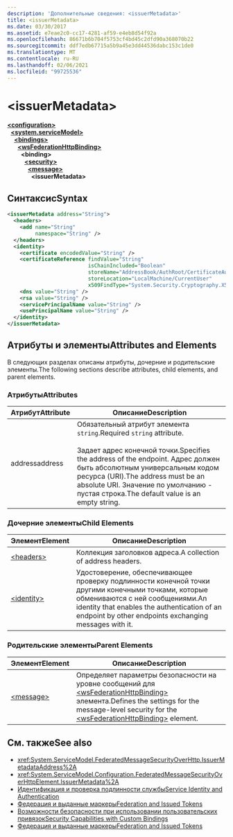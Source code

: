 ```yaml
---
description: 'Дополнительные сведения: <issuerMetadata>'
title: <issuerMetadata>
ms.date: 03/30/2017
ms.assetid: e7eae2c0-cc17-4281-af59-e4eb8d54f92a
ms.openlocfilehash: 86671b6b704f5753cf4bd45c2dfd90a368070b22
ms.sourcegitcommit: ddf7edb67715a5b9a45e3dd44536dabc153c1de0
ms.translationtype: MT
ms.contentlocale: ru-RU
ms.lasthandoff: 02/06/2021
ms.locfileid: "99725536"
---
```

# \<issuerMetadata>

[**\<configuration>**](../configuration-element.md)\
&nbsp;&nbsp;[**\<system.serviceModel>**](system-servicemodel.md)\
&nbsp;&nbsp;&nbsp;&nbsp;[**\<bindings>**](bindings.md)\
&nbsp;&nbsp;&nbsp;&nbsp;&nbsp;&nbsp;[**\<wsFederationHttpBinding>**](wsfederationhttpbinding.md)\
&nbsp;&nbsp;&nbsp;&nbsp;&nbsp;&nbsp;&nbsp;&nbsp;**\<binding>**\
&nbsp;&nbsp;&nbsp;&nbsp;&nbsp;&nbsp;&nbsp;&nbsp;&nbsp;&nbsp;[**\<security>**](security-of-wsfederationhttpbinding.md)\
&nbsp;&nbsp;&nbsp;&nbsp;&nbsp;&nbsp;&nbsp;&nbsp;&nbsp;&nbsp;&nbsp;&nbsp;[**\<message>**](message-element-of-wsfederationhttpbinding.md)\
&nbsp;&nbsp;&nbsp;&nbsp;&nbsp;&nbsp;&nbsp;&nbsp;&nbsp;&nbsp;&nbsp;&nbsp;&nbsp;&nbsp;**\<issuerMetadata>**  
  
## <a name="syntax"></a><span data-ttu-id="6d53f-102">Синтаксис</span><span class="sxs-lookup"><span data-stu-id="6d53f-102">Syntax</span></span>  
  
```xml  
<issuerMetadata address="String">
  <headers>
    <add name="String"
         namespace="String" />
  </headers>
  <identity>
    <certificate encodedValue="String" />
    <certificateReference findValue="String"
                          isChainIncluded="Boolean"
                          storeName="AddressBook/AuthRoot/CertificateAuthority/Disallowed/My/Root/TrustedPeople/TrustedPublisher"
                          storeLocation="LocalMachine/CurrentUser"
                          x509FindType="System.Security.Cryptography.X509certificates.X509findtype" />
    <dns value="String" />
    <rsa value="String" />
    <servicePrincipalName value="String" />
    <usePrincipalName value="String" />
  </identity>
</issuerMetadata>
```  
  
## <a name="attributes-and-elements"></a><span data-ttu-id="6d53f-103">Атрибуты и элементы</span><span class="sxs-lookup"><span data-stu-id="6d53f-103">Attributes and Elements</span></span>  

 <span data-ttu-id="6d53f-104">В следующих разделах описаны атрибуты, дочерние и родительские элементы.</span><span class="sxs-lookup"><span data-stu-id="6d53f-104">The following sections describe attributes, child elements, and parent elements.</span></span>  
  
### <a name="attributes"></a><span data-ttu-id="6d53f-105">Атрибуты</span><span class="sxs-lookup"><span data-stu-id="6d53f-105">Attributes</span></span>  
  
|<span data-ttu-id="6d53f-106">Атрибут</span><span class="sxs-lookup"><span data-stu-id="6d53f-106">Attribute</span></span>|<span data-ttu-id="6d53f-107">Описание</span><span class="sxs-lookup"><span data-stu-id="6d53f-107">Description</span></span>|  
|---------------|-----------------|  
|<span data-ttu-id="6d53f-108">address</span><span class="sxs-lookup"><span data-stu-id="6d53f-108">address</span></span>|<span data-ttu-id="6d53f-109">Обязательный атрибут элемента `string`.</span><span class="sxs-lookup"><span data-stu-id="6d53f-109">Required `string` attribute.</span></span><br /><br /> <span data-ttu-id="6d53f-110">Задает адрес конечной точки.</span><span class="sxs-lookup"><span data-stu-id="6d53f-110">Specifies the address of the endpoint.</span></span> <span data-ttu-id="6d53f-111">Адрес должен быть абсолютным универсальным кодом ресурса (URI).</span><span class="sxs-lookup"><span data-stu-id="6d53f-111">The address must be an absolute URI.</span></span> <span data-ttu-id="6d53f-112">Значение по умолчанию - пустая строка.</span><span class="sxs-lookup"><span data-stu-id="6d53f-112">The default value is an empty string.</span></span>|  
  
### <a name="child-elements"></a><span data-ttu-id="6d53f-113">Дочерние элементы</span><span class="sxs-lookup"><span data-stu-id="6d53f-113">Child Elements</span></span>  
  
|<span data-ttu-id="6d53f-114">Элемент</span><span class="sxs-lookup"><span data-stu-id="6d53f-114">Element</span></span>|<span data-ttu-id="6d53f-115">Описание</span><span class="sxs-lookup"><span data-stu-id="6d53f-115">Description</span></span>|  
|-------------|-----------------|  
|[\<headers>](headers-element.md)|<span data-ttu-id="6d53f-116">Коллекция заголовков адреса.</span><span class="sxs-lookup"><span data-stu-id="6d53f-116">A collection of address headers.</span></span>|  
|[\<identity>](identity.md)|<span data-ttu-id="6d53f-117">Удостоверение, обеспечивающее проверку подлинности конечной точки другими конечными точками, которые обмениваются с ней сообщениями.</span><span class="sxs-lookup"><span data-stu-id="6d53f-117">An identity that enables the authentication of an endpoint by other endpoints exchanging messages with it.</span></span>|  
  
### <a name="parent-elements"></a><span data-ttu-id="6d53f-118">Родительские элементы</span><span class="sxs-lookup"><span data-stu-id="6d53f-118">Parent Elements</span></span>  
  
|<span data-ttu-id="6d53f-119">Элемент</span><span class="sxs-lookup"><span data-stu-id="6d53f-119">Element</span></span>|<span data-ttu-id="6d53f-120">Описание</span><span class="sxs-lookup"><span data-stu-id="6d53f-120">Description</span></span>|  
|-------------|-----------------|  
|[\<message>](message-element-of-wsfederationhttpbinding.md)|<span data-ttu-id="6d53f-121">Определяет параметры безопасности на уровне сообщений для [\<wsFederationHttpBinding>](wsfederationhttpbinding.md) элемента.</span><span class="sxs-lookup"><span data-stu-id="6d53f-121">Defines the settings for the message-level security for the [\<wsFederationHttpBinding>](wsfederationhttpbinding.md) element.</span></span>|  
  
## <a name="see-also"></a><span data-ttu-id="6d53f-122">См. также</span><span class="sxs-lookup"><span data-stu-id="6d53f-122">See also</span></span>

- <xref:System.ServiceModel.FederatedMessageSecurityOverHttp.IssuerMetadataAddress%2A>
- <xref:System.ServiceModel.Configuration.FederatedMessageSecurityOverHttpElement.IssuerMetadata%2A>
- [<span data-ttu-id="6d53f-123">Идентификация и проверка подлинности службы</span><span class="sxs-lookup"><span data-stu-id="6d53f-123">Service Identity and Authentication</span></span>](../../../wcf/feature-details/service-identity-and-authentication.md)
- [<span data-ttu-id="6d53f-124">Федерация и выданные маркеры</span><span class="sxs-lookup"><span data-stu-id="6d53f-124">Federation and Issued Tokens</span></span>](../../../wcf/feature-details/federation-and-issued-tokens.md)
- [<span data-ttu-id="6d53f-125">Возможности безопасности при использовании пользовательских привязок</span><span class="sxs-lookup"><span data-stu-id="6d53f-125">Security Capabilities with Custom Bindings</span></span>](../../../wcf/feature-details/security-capabilities-with-custom-bindings.md)
- [<span data-ttu-id="6d53f-126">Федерация и выданные маркеры</span><span class="sxs-lookup"><span data-stu-id="6d53f-126">Federation and Issued Tokens</span></span>](../../../wcf/feature-details/federation-and-issued-tokens.md)
